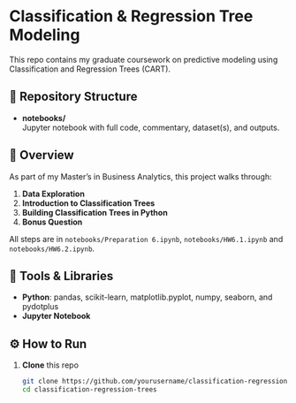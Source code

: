 # Classification & Regression Tree Modeling

This repo contains my graduate coursework on predictive modeling using Classification and Regression Trees (CART).

## 📂 Repository Structure
  
- **notebooks/**  
  Jupyter notebook with full code, commentary, dataset(s), and outputs.  

## 🚀 Overview

As part of my Master’s in Business Analytics, this project walks through:

1. **Data Exploration**  
2. **Introduction to Classification Trees**  
3. **Building Classification Trees in Python**  
4. **Bonus Question**  

All steps are in `notebooks/Preparation 6.ipynb`, `notebooks/HW6.1.ipynb` and `notebooks/HW6.2.ipynb`.

## 🔧 Tools & Libraries

- **Python**: pandas, scikit-learn, matplotlib.pyplot, numpy, seaborn, and pydotplus  
- **Jupyter Notebook**

## ⚙️ How to Run

1. **Clone** this repo  
   ```bash
   git clone https://github.com/yourusername/classification-regression-trees.git
   cd classification-regression-trees
